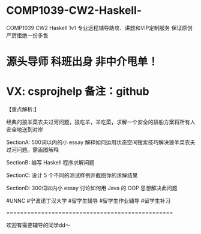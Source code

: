 # COMP1039-CW2-Haskell-
COMP1039 CW2 Haskell 1v1 专业远程辅导助攻、讲题和VIP定制服务 保证原创 严厉拒绝一份多售
# 源头导师 科班出身 非中介甩单！
# VX: csprojhelp 备注：github

【重点解析:】

经典的狼羊菜农夫过河问题，狼吃羊，羊吃菜，求解一个安全的排船方案将所有人安全地送到对岸

SectionA: 500词以内的小 essay 解释如何运用状态空间搜索技巧解决狼羊菜农夫过河问题。需画图解释

SectionB: 编写 Haskell 程序求解问题

SectionC: 设计 5 个不同的测试样例并截图你的求解结果

SectionD: 300词以内小 essay 讨论如何用 Java 的 OOP 思想解决此问题

#UNNC #宁波诺丁汉大学 #留学生辅导 #留学生作业辅导 #留学生补习

================================================

欢迎有需要辅导的同学dd～

